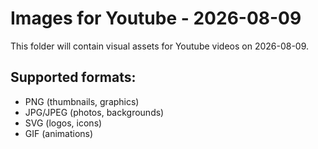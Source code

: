 # Images for Youtube - 2026-08-09

This folder will contain visual assets for Youtube videos on 2026-08-09.

## Supported formats:
- PNG (thumbnails, graphics)
- JPG/JPEG (photos, backgrounds)
- SVG (logos, icons)
- GIF (animations)
